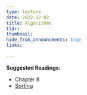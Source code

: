 ```yaml
---
type: lecture
date: 2022-12-02
title: Algorithms
tldr: 
thumbnail: 
hide_from_announcments: true
links: 

---
```

**Suggested Readings:**
- Chapter 8
- [Sorting](https://visualgo.net/en/sorting)

